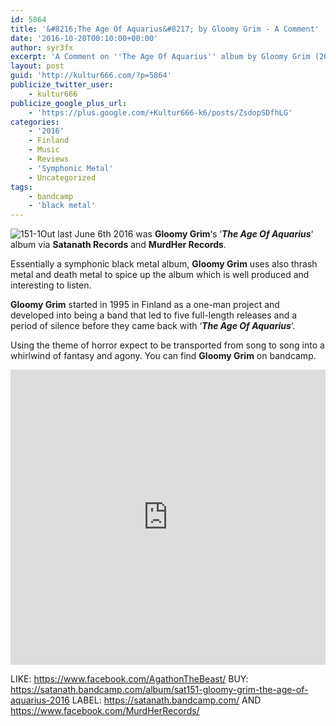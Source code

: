 ```yaml
---
id: 5864
title: '&#8216;The Age Of Aquarius&#8217; by Gloomy Grim - A Comment'
date: '2016-10-20T00:10:00+00:00'
author: syr3fx
excerpt: 'A Comment on ''The Age Of Aquarius'' album by Gloomy Grim (2016).'
layout: post
guid: 'http://kultur666.com/?p=5864'
publicize_twitter_user:
    - kultur666
publicize_google_plus_url:
    - 'https://plus.google.com/+Kultur666-k6/posts/ZsdopSDfhLG'
categories:
    - '2016'
    - Finland
    - Music
    - Reviews
    - 'Symphonic Metal'
    - Uncategorized
tags:
    - bandcamp
    - 'black metal'
---
```


![151-1](http://localhost:8080/wp-content/uploads/2016/10/151-1.jpg)Out last June 6th 2016 was **Gloomy Grim**‘s ‘***The Age Of Aquarius***‘ album via **Satanath Records** and **MurdHer Records**.

Essentially a symphonic black metal album, **Gloomy Grim** uses also thrash metal and death metal to spice up the album which is well produced and interesting to listen.

**Gloomy Grim** started in 1995 in Finland as a one-man project and developed into being a band that led to five full-length releases and a period of silence before they came back with ‘***The Age Of Aquarius***‘.

Using the theme of horror expect to be transported from song to song into a whirlwind of fantasy and agony. You can find **Gloomy Grim** on bandcamp.

<iframe style="border: 0; width: 100%; height: 472px;" src="https://bandcamp.com/EmbeddedPlayer/album=3850035834/size=large/bgcol=333333/linkcol=e99708/tracklist=false/transparent=true/" seamless></iframe>

LIKE: <https://www.facebook.com/AgathonTheBeast/>
BUY: <https://satanath.bandcamp.com/album/sat151-gloomy-grim-the-age-of-aquarius-2016>
LABEL: <https://satanath.bandcamp.com/> AND <https://www.facebook.com/MurdHerRecords/>